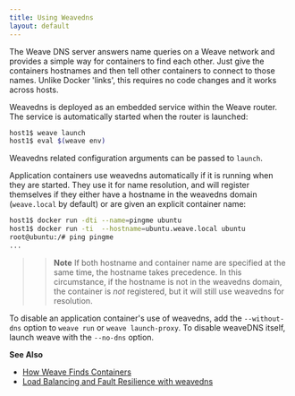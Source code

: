 ```yaml
---
title: Using Weavedns
layout: default
---
```




The Weave DNS server answers name queries on a Weave network and provides a simple way for containers to find each other. Just give
the containers hostnames and then tell other containers to connect to those names.
Unlike Docker 'links', this requires no code changes and it works across
hosts.

Weavedns is deployed as an embedded service within the Weave router.
The service is automatically started when the router is launched:

```bash
host1$ weave launch
host1$ eval $(weave env)
```

Weavedns related configuration arguments can be passed to `launch`.

Application containers use weavedns automatically if it is
running when they are started. They use it for name
resolution, and will register themselves if they either have a
hostname in the weavedns domain (`weave.local` by default) or are given an explicit container name:

```bash
host1$ docker run -dti --name=pingme ubuntu
host1$ docker run -ti  --hostname=ubuntu.weave.local ubuntu
root@ubuntu:/# ping pingme
...
```

>> **Note** If both hostname and container name are specified at
the same time, the hostname takes precedence. In this circumstance, if
the hostname is not in the weavedns domain, the container is *not*
registered, but it will still use weavedns for resolution.

To disable an application container's use of weavedns, add the
`--without-dns` option to `weave run` or `weave launch-proxy`. To
disable weaveDNS itself, launch weave with the `--no-dns` option.

**See Also**

 * [How Weave Finds Containers](/site/weave-docker-api/how-works-weavedns.md)
 * [Load Balancing and Fault Resilience with weavedns](/site/weave-docker-api/load-balance-fault-weavedns.md)
